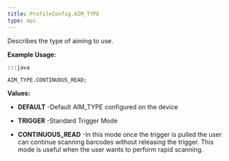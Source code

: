 ```yaml
---
title: ProfileConfig.AIM_TYPE
type: api
---
```



Describes the type of aiming to use. 
  
 

**Example Usage:**
	
	:::java
	
	AIM_TYPE.CONTINUOUS_READ;
	


**Values:**

* **DEFAULT** -Default AIM_TYPE configured on the device

* **TRIGGER** -Standard Trigger Mode

* **CONTINUOUS_READ** -In this mode once the trigger is pulled the user can continue scanning barcodes without releasing the trigger. This mode is useful when the user wants to perform rapid scanning.

